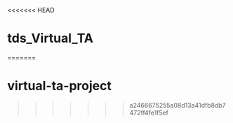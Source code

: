 <<<<<<< HEAD
# tds_Virtual_TA
=======
# virtual-ta-project
>>>>>>> a2466675255a08d13a41dfb8db7472ff4fe1f5ef
